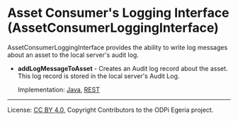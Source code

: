 <!-- SPDX-License-Identifier: CC-BY-4.0 -->
<!-- Copyright Contributors to the ODPi Egeria project. -->

# Asset Consumer's Logging Interface (AssetConsumerLoggingInterface)

AssetConsumerLoggingInterface provides the ability to write log messages
about an asset to the local server's audit log.

* **addLogMessageToAsset** - Creates an Audit log record about the asset.  This log record is stored in the local server's Audit Log.
  
  Implementation: 
  [Java](../../../asset-consumer-client/docs/user/add-log-message-to-asset-with-java.md),
  [REST](../../../asset-consumer-server/docs/user/add-log-message-to-asset-with-rest.md)


----
License: [CC BY 4.0](https://creativecommons.org/licenses/by/4.0/),
Copyright Contributors to the ODPi Egeria project.
